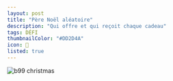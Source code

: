 ```yaml
---
layout: post
title: "Père Noël aléatoire"
description: "Qui offre et qui reçoit chaque cadeau"
tags: DÉFI
thumbnailColor: "#DD2D4A"
icon: 🎅
listed: true
---
```


![b99 christmas](https://media3.giphy.com/media/l4JyXxZuYlt6BUUaA/giphy.gif?cid=790b7611db9865c6b3ca30b2ffd967b5c86700f85dbd799a&rid=giphy.gif&ct=g)